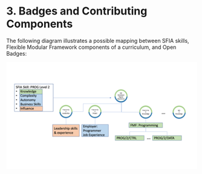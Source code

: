 # 3. Badges and Contributing Components

The following diagram illustrates a possible mapping between SFIA skills, Flexible Modular Framework components of a curriculum, and Open Badges:

![zoomify](../images/fmf-mapping.png)
